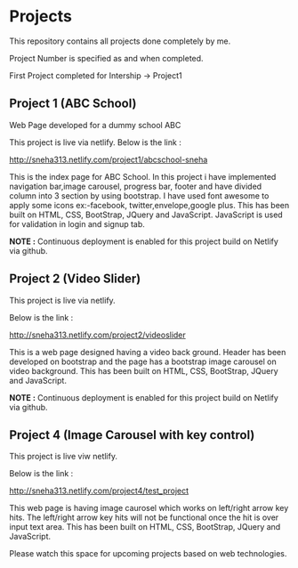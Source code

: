 # Projects

This repository contains all projects done completely by me.

Project Number is specified as and when completed.

First Project completed for Intership -> Project1

## Project 1 (ABC School)

Web Page developed for a dummy school ABC

This project is live via netlify. 
Below is the link :

http://sneha313.netlify.com/project1/abcschool-sneha

This is the index page for ABC School.
In this project i have implemented navigation bar,image carousel, progress bar, footer and have divided column into 3 section by using bootstrap.
I have used font awesome to apply some icons ex:-facebook, twitter,envelope,google plus.
This has been built on HTML, CSS, BootStrap, JQuery and JavaScript.
JavaScript is used for validation in login and signup tab.

**NOTE :** Continuous deployment is enabled for this project build on Netlify via github.

## Project 2 (Video Slider)

This project is live via netlify. 

Below is the link :

http://sneha313.netlify.com/project2/videoslider

This is a web page designed having a video back ground.
Header has been developed on bootstrap and the page has a bootstrap image carousel on video background.
This has been built on HTML, CSS, BootStrap, JQuery and JavaScript.

**NOTE :** Continuous deployment is enabled for this project build on Netlify via github.


## Project 4 (Image Carousel with key control)

This project is live viw netlify.

Below is the link :

http://sneha313.netlify.com/project4/test_project

This web page is having image caurosel which works on left/right arrow key hits.
The left/right arrow key hits will not be functional once the hit is over input text area.
This has been built on HTML, CSS, BootStrap, JQuery and JavaScript.



Please watch this space for upcoming projects based on web technologies.

